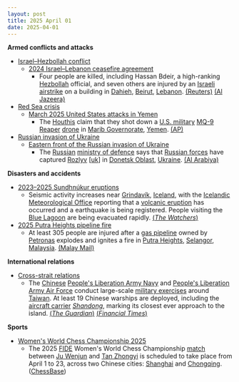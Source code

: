 ```yaml
---
layout: post
title: 2025 April 01
date: 2025-04-01
---
```



**Armed conflicts and attacks**

* [Israel–Hezbollah conflict](https://en.wikipedia.org/wiki/Israel%E2%80%93Hezbollah_conflict_%282023%E2%80%93present%29 "Israel–Hezbollah conflict (2023–present)")
  + [2024 Israel–Lebanon ceasefire agreement](https://en.wikipedia.org/wiki/2024_Israel%E2%80%93Lebanon_ceasefire_agreement "2024 Israel–Lebanon ceasefire agreement")
    - Four people are killed, including Hassan Bdeir, a high-ranking [Hezbollah](https://en.wikipedia.org/wiki/Hezbollah "Hezbollah") official, and seven others are injured by an [Israeli](https://en.wikipedia.org/wiki/Israel "Israel") [airstrike](https://en.wikipedia.org/wiki/Airstrike "Airstrike") on a building in [Dahieh](https://en.wikipedia.org/wiki/Dahieh "Dahieh"), [Beirut](https://en.wikipedia.org/wiki/Beirut "Beirut"), [Lebanon](https://en.wikipedia.org/wiki/Lebanon "Lebanon"). [(Reuters)](https://www.reuters.com/world/middle-east/airplanes-fly-low-over-lebanons-beirut-huge-blasts-heard-reuters-witnesses-say-2025-04-01/) [(Al Jazeera)](https://www.aljazeera.com/news/2025/4/1/israel-bombs-lebanons-beirut-again-testing-fragile-truce-with-hezbollah)
* [Red Sea crisis](https://en.wikipedia.org/wiki/Red_Sea_crisis "Red Sea crisis")
  + [March 2025 United States attacks in Yemen](https://en.wikipedia.org/wiki/March_2025_United_States_attacks_in_Yemen "March 2025 United States attacks in Yemen")
    - The [Houthis](https://en.wikipedia.org/wiki/Houthi "Houthi") claim that they shot down a [U.S. military](https://en.wikipedia.org/wiki/U.S._military "U.S. military") [MQ-9 Reaper](https://en.wikipedia.org/wiki/MQ-9_Reaper "MQ-9 Reaper") [drone](https://en.wikipedia.org/wiki/Drone_warfare "Drone warfare") in [Marib Governorate](https://en.wikipedia.org/wiki/Marib_Governorate "Marib Governorate"), [Yemen](https://en.wikipedia.org/wiki/Yemen "Yemen"). [(AP)](https://apnews.com/article/yemen-houthis-mq9-shot-down-israel-hamas-war-us-airstrikes-6bd7764ba19e84d2dddac0d3c762459a)
* [Russian invasion of Ukraine](https://en.wikipedia.org/wiki/Russian_invasion_of_Ukraine "Russian invasion of Ukraine")
  + [Eastern front of the Russian invasion of Ukraine](https://en.wikipedia.org/wiki/Eastern_front_of_the_Russian_invasion_of_Ukraine "Eastern front of the Russian invasion of Ukraine")
    - The [Russian](https://en.wikipedia.org/wiki/Russia "Russia") [ministry of defence](https://en.wikipedia.org/wiki/Ministry_of_Defence_%28Russia%29 "Ministry of Defence (Russia)") says that [Russian forces](https://en.wikipedia.org/wiki/Armed_forces_of_Russia "Armed forces of Russia") have captured [Rozlyv](/w/index.php?title=Rozlyv&action=edit&redlink=1 "Rozlyv (page does not exist)") [[uk](https://uk.wikipedia.org/wiki/%D0%A0%D0%BE%D0%B7%D0%BB%D0%B8%D0%B2_%28%D0%92%D0%BE%D0%BB%D0%BD%D0%BE%D0%B2%D0%B0%D1%81%D1%8C%D0%BA%D0%B8%D0%B9_%D1%80%D0%B0%D0%B9%D0%BE%D0%BD%29 "uk:Розлив (Волноваський район)")] in [Donetsk Oblast](https://en.wikipedia.org/wiki/Donetsk_Oblast "Donetsk Oblast"), [Ukraine](https://en.wikipedia.org/wiki/Ukraine "Ukraine"). [(Al Arabiya)](https://english.alarabiya.net/News/world/2025/04/01/russian-army-says-it-captures-village-in-eastern-ukraine)

**Disasters and accidents**

* [2023–2025 Sundhnúkur eruptions](https://en.wikipedia.org/wiki/2023%E2%80%932025_Sundhn%C3%BAkur_eruptions "2023–2025 Sundhnúkur eruptions")
  + Seismic activity increases near [Grindavík](https://en.wikipedia.org/wiki/Grindav%C3%ADk "Grindavík"), [Iceland](https://en.wikipedia.org/wiki/Iceland "Iceland"), with the [Icelandic Meteorological Office](https://en.wikipedia.org/wiki/Icelandic_Meteorological_Office "Icelandic Meteorological Office") reporting that a [volcanic eruption](https://en.wikipedia.org/wiki/Volcanic_eruption "Volcanic eruption") has occurred and a earthquake is being registered. People visiting the [Blue Lagoon](https://en.wikipedia.org/wiki/Blue_Lagoon_%28geothermal_spa%29 "Blue Lagoon (geothermal spa)") are being evacuated rapidly. [(*The Watchers*)](https://watchers.news/2025/04/01/volcanic-eruption-reported-near-grindavik-iceland/)
* [2025 Putra Heights pipeline fire](https://en.wikipedia.org/wiki/2025_Putra_Heights_pipeline_fire "2025 Putra Heights pipeline fire")
  + At least 305 people are injured after a [gas pipeline](https://en.wikipedia.org/wiki/Gas_pipeline "Gas pipeline") owned by [Petronas](https://en.wikipedia.org/wiki/Petronas "Petronas") explodes and ignites a fire in [Putra Heights](https://en.wikipedia.org/wiki/Putra_Heights "Putra Heights"), [Selangor](https://en.wikipedia.org/wiki/Selangor "Selangor"), [Malaysia](https://en.wikipedia.org/wiki/Malaysia "Malaysia"). [(Malay Mail)](https://www.malaymail.com/news/malaysia/2025/04/01/what-we-know-so-far-about-the-puchong-gas-pipeline-inferno/171544)

**International relations**

* [Cross-strait relations](https://en.wikipedia.org/wiki/Cross-strait_relations "Cross-strait relations")
  + The [Chinese](https://en.wikipedia.org/wiki/China "China") [People's Liberation Army Navy](https://en.wikipedia.org/wiki/People%27s_Liberation_Army_Navy "People's Liberation Army Navy") and [People's Liberation Army Air Force](https://en.wikipedia.org/wiki/People%27s_Liberation_Army_Air_Force "People's Liberation Army Air Force") conduct large-scale [military exercises](https://en.wikipedia.org/wiki/Military_exercise "Military exercise") around [Taiwan](https://en.wikipedia.org/wiki/Taiwan "Taiwan"). At least 19 Chinese warships are deployed, including the [aircraft carrier](https://en.wikipedia.org/wiki/Aircraft_carrier "Aircraft carrier") [*Shandong*](https://en.wikipedia.org/wiki/Chinese_aircraft_carrier_Shandong "Chinese aircraft carrier Shandong"), marking its closest ever approach to the island. [(*The Guardian*)](https://www.theguardian.com/world/2025/apr/01/china-launches-surprise-military-drills-around-taiwan) [(*Financial Times*)](https://www.ft.com/content/49f45301-4f96-4dec-9157-e2558ed0cb74)

**Sports**

* [Women's World Chess Championship 2025](https://en.wikipedia.org/wiki/Women%27s_World_Chess_Championship_2025 "Women's World Chess Championship 2025")
  + The 2025 [FIDE](https://en.wikipedia.org/wiki/FIDE "FIDE") Women's World Chess Championship [match](https://en.wikipedia.org/wiki/Women%27s_World_Chess_Championship_2025 "Women's World Chess Championship 2025") between [Ju Wenjun](https://en.wikipedia.org/wiki/Ju_Wenjun "Ju Wenjun") and [Tan Zhongyi](https://en.wikipedia.org/wiki/Tan_Zhongyi "Tan Zhongyi") is scheduled to take place from April 1 to 23, across two Chinese cities: [Shanghai](https://en.wikipedia.org/wiki/Shanghai "Shanghai") and [Chongqing](https://en.wikipedia.org/wiki/Chongqing "Chongqing"). ([ChessBase](https://en.chessbase.com/post/women-wc-2025-preview))
